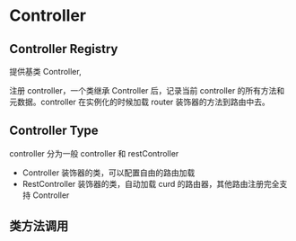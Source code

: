 # Controller

## Controller Registry
提供基类 Controller,

注册 controller，一个类继承 Controller 后，记录当前 controller 的所有方法和元数据。controller 在实例化的时候加载 router 装饰器的方法到路由中去。

## Controller Type
controller 分为一般 controller 和 restController
- Controller 装饰器的类，可以配置自由的路由加载
- RestController 装饰器的类，自动加载 curd 的路由器，其他路由注册完全支持 Controller

## 类方法调用